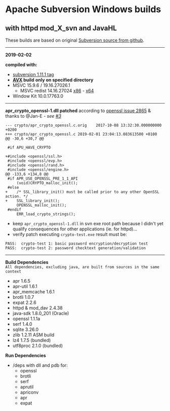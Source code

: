 # Apache Subversion Windows builds #  
## with httpd mod_X_svn and JavaHL ##   
These builds are based on original [Subversion source from github](https://github.com/apache/subversion).

----
**2019-02-02**

**compiled with:**  
- [subversion 1.11.1 tag](https://github.com/apache/subversion/tree/1.11.1)
- **[AVX](https://msdn.microsoft.com/fr-fr/library/jj620901.aspx) build** __only on specified directory__
- MSVC 15.9.6 / 19.16.27026.1
  - MSVC redist 14.16.27024 [x86](https://aka.ms/vs/15/release/VC_redist.x86.exe) - [x64](https://aka.ms/vs/15/release/VC_redist.x64.exe)
- Window Kit 10.0.17763.0
----
**apr_crypto_openssl-1.dll patched** according to [openssl issue 2865](https://github.com/openssl/openssl/issues/2865) & thanks to @Jan-E - *see [#3](https://github.com/nono303/win-svn/issues/3#issuecomment-459882588)*
```
--- crypto/apr_crypto_openssl.c.orig	2017-10-08 13:32:30.000000000 +0200
+++ crypto/apr_crypto_openssl.c	2019-02-01 23:04:13.083613500 +0100
@@ -30,6 +30,7 @@
 
 #if APU_HAVE_CRYPTO
 
+#include <openssl/ssl.h>
 #include <openssl/evp.h>
 #include <openssl/rand.h>
 #include <openssl/engine.h>
@@ -133,6 +134,8 @@
 #if APR_USE_OPENSSL_PRE_1_1_API
     (void)CRYPTO_malloc_init();
 #else
+    /* SSL_library_init() must be called prior to any other OpenSSL action. */
+    SSL_library_init();
     OPENSSL_malloc_init();
 #endif
     ERR_load_crypto_strings();
```
  - keep `apr_crypto_openssl-1.dll` in svn exe root path because I didn't yet qualify consequences for other applications (ie. for httpd)...
  - verify patch executing `crypto-test.exe` result must be:
```
PASS:  crypto-test 1: basic password encryption/decryption test
PASS:  crypto-test 2: password checktext generation/validation
```
----
**Build Dependencies**  
``All dependencies, excluding java, are built from sources in the same context``

 - apr 1.6.5
 - apr-util 1.6.1
 - apr_memcache 1.6.1
 - brotli 1.0.7
 - expat 2.2.6
 - httpd & mod_dav 2.4.38
 - java-sdk 1.8.0_201 (Oracle)
 - openssl 1.1.1a
 - serf 1.4.0
 - sqlite 3.26.0
 - zlib 1.2.11 ASM build
 - lz4 1.7.5 (bundled)
 - utf8proc 2.1.0 (bundled)

**Run Dependencies**

- /deps with dll and pdb for:
  - openssl
  - brotli
  - serf
  - aprutil
  - apriconv
  - apr
  - expat